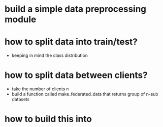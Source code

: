 # build a simple data preprocessing module

# how to split data into train/test?

- keeping in mind the class distribution

# how to split data between clients?

- take the number of clients n
- build a function called make_federated_data that returns group of n-sub datasets

# how to build this into
